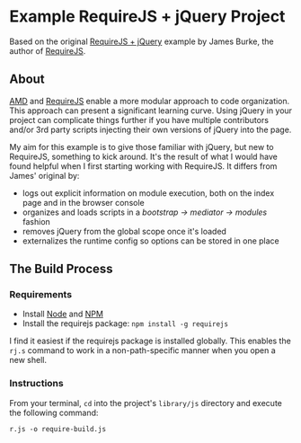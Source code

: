 # Example RequireJS + jQuery Project #

Based on the original [RequireJS + jQuery][original] example by James Burke, the author of [RequireJS][requirejs].

## About ##

[AMD][amd] and [RequireJS][requirejs] enable a more modular approach to code organization. This approach can present a significant learning curve. Using jQuery in your project can complicate things further if you have multiple contributors and/or 3rd party scripts injecting their own versions of jQuery into the page.

My aim for this example is to give those familiar with jQuery, but new to RequireJS, something to kick around. It's the result of what I would have found helpful when I first starting working with RequireJS. It differs from James' original by:

* logs out explicit information on module execution, both on the index page and in the browser console
* organizes and loads scripts in a *bootstrap -> mediator -> modules* fashion
* removes jQuery from the global scope once it's loaded
* externalizes the runtime config so options can be stored in one place

## The Build Process

### Requirements

* Install [Node][node] and [NPM][npm]
* Install the requirejs package: `npm install -g requirejs`

I find it easiest if the requirejs package is installed globally. This enables the `rj.s` command to work in a non-path-specific manner when you open a new shell.

### Instructions ###

From your terminal, `cd` into the project's `library/js` directory and execute the following command:

    r.js -o require-build.js



[amd]:https://github.com/amdjs/amdjs-api/wiki/AMD
[requirejs]:https://github.com/jrburke/requirejs
[original]:https://github.com/jrburke/require-jquery
[node]:http://nodejs.org/
[npm]:https://github.com/isaacs/npm